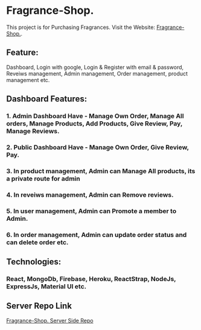 # Fragrance-Shop.

This project is for Purchasing Fragrances. Visit the Website: [Fragrance-Shop.](https://fragrance-shop-7672f.web.app/).

## Feature:

Dashboard, Login with google, Login & Register with email & password, Reveiws management, Admin management, Order management, product management etc.

## Dashboard Features:
### 1. Admin Dashboard Have - Manage Own Order, Manage All orders, Manage Products, Add Products, Give Review, Pay, Manage Reviews.
### 2. Public Dashboard Have - Manage Own Order, Give Review, Pay.
### 3. In product management, Admin can Manage All products, its a private route for admin
### 4. In reveiws management, Admin can Remove reviews.
### 5. In user management, Admin can Promote a member to Admin.
### 6. In order management, Admin can update order status and can delete order etc.


## Technologies:
### React, MongoDb, Firebase, Heroku, ReactStrap, NodeJs, ExpressJs, Material UI etc.


## Server Repo Link
[Fragrance-Shop. Server Side Repo](https://github.com/programming-hero-web-course-4/niche-website-server-side-odht82)